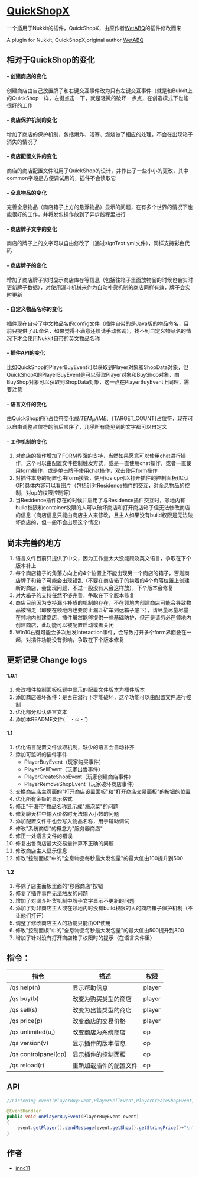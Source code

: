 # [QuickShopX](https://github.com/innc11/QuickShopX)

一个适用于Nukkit的插件，QuickShopX，由原作者[WetABQ](https://github.com/WetABQ)的插件修改而来

 A plugin for Nukkit, QuickShopX,original author [WetABQ](https://github.com/WetABQ)

## 相对于QuickShop的变化

#### - 创建商店的变化

创建商店由自己放置牌子和右键交互事件改为只有左键交互事件（就是和Bukkit上的QuickShop一样，左键点击一下，就是轻微的破坏一点点，在创造模式下也能很好的工作

#### - 商店保护机制的变化

增加了商店的保护机制，包括爆炸、活塞、燃烧做了相应的处理，不会在出现箱子消失的情况了

#### - 商店配置文件的变化

商店的商店配置文件沿用了QuickShop的设计，并作出了一些小小的更改，其中common字段是方便调试用的，插件不会读取它

#### - 全息物品的变化

完善全息物品（商店箱子上方的悬浮物品）显示的问题，在有多个世界的情况下也能很好的工作，并将发包操作放到了异步线程里进行

#### - 商店牌子文字的变化

商店的牌子上的文字可以自由修改了（通过signText.yml文件），同样支持彩色代码

#### - 商店牌子的变化

增加了商店牌子实时显示商店库存等信息（包括往箱子里面放物品的时候也会实时更新牌子数据），对使用漏斗机械来作为自动补货机制的商店同样有效，牌子会实时更新

#### - 自定义物品名称的变化

插件现在自带了中文物品名的config文件（插件自带的是Java版的物品命名，目前只提供了JE命名，如果觉得不满意还烦请手动修调），找不到自定义物品名的情况下才会使用Nukkit自带的英文物品名称

#### - 插件API的变化

比如QuickShop的PlayerBuyEvent可以获取到Player对象和ShopData对象，但QuickShopX的PlayerBuyEvent是可以获取Player对象和BuyShop对象，由BuyShop对象可以获取到ShopData对象，这一点在PlayerBuyEvent上同理，需要注意

#### - 语言文件的变化

由QuickShop的{}占位符变化成${ITEM_NAME}、${TARGET_COUNT}占位符，现在可以自由调整占位符的前后顺序了，几乎所有能见到的文字都可以自定义

#### - 工作机制的变化

1. 对商店的操作增加了FORM界面的支持，当然如果愿意可以使用chat进行操作，这个可以由配置文件控制触发方式，或是一直使用chat操作，或者一直使用form操作，或是单击牌子使用chat操作，双击使用form操作
2. 对插件本身的配置也由form接管，使用/qs cp可以打开插件的控制面板(默认OP)具体内容可以看图片（包括针对Residence插件的交互，对全息物品的控制，对op的权限控制等）
3. 当Residence插件存在的时候并启用了与Residence插件交互时，领地内有build权限和container权限的人可以破坏商店和打开商店箱子但无法修改商店的信息（商店信息只能由商店主人来修改，且主人如果没有build权限是无法破坏商店的，但一般不会出现这个情况）

## 尚未完善的地方
1. 语言文件目前只提供了中文，因为工作量太大没能顾及英文语言，争取在下个版本补上
2. 每个商店箱子的角落方向上的4个位置上不能出现另一个商店的箱子，否则商店牌子和箱子可能会出现错乱（不要在商店箱子的挨着的4个角落位置上创建新的商店，会出现问题，不过一般没有人会这样放），下个版本会修复
3. 对大箱子的支持任然不够完善，争取在下个版本修复
4. 商店目前因为支持漏斗补货的机制的存在，不在领地内创建商店可能会导致物品被窃走（即使在领地内也要防止漏斗矿车到达箱子底下），请尽量尽量尽量在领地内创建商店，插件虽然能够提供一些基础防护，但还是请务必在领地内创建商店，此功能可以被配置启动或者关闭
5. Win10右键可能会多次触发Interaction事件，会导致打开多个form界面叠在一起，对插件功能没有影响，争取在下个版本修复

## 更新记录 Change logs

#### 1.0.1

1. 修改插件控制面板标题中显示的配置文件版本为插件版本
2. 添加商店破坏条件：是否在潜行下才能破坏，这个功能可以由配置文件进行控制
3. 优化部分默认语言文本
4. 添加本README文件(｀・ω・´)

#### 1.1

1. 优化语言配置文件读取机制，缺少的语言会自动补齐
2. 添加可监听的插件事件
	- PlayerBuyEvent（玩家购买事件）
	- PlayerSellEvent（玩家出售事件）
	- PlayerCreateShopEvent（玩家创建商店事件）
	- PlayerRemoveShopEvent（玩家破坏商店事件）
3. 交换商店店主页面的"打开商店设置面板"和"打开商店交易面板"的按钮的位置
4. 优化所有金额的显示格式
5. 修正"干海带"物品名称显示成"海泡菜"的问题
6. 修复聊天栏中输入价格时无法输入小数的问题
7. 添加配置文件中也会写入物品名称，用于辅助调试
8. 修改"系统商店"的概念为"服务器商店"
9. 修正一处语言文件的错误
10. 修复出售商店最大交易量计算不正确的问题
11. 修改商店主人显示信息
12. 修改"控制面板"中的"全息物品每秒最大发包量"的最大值由100提升到500

#### 1.2

1. 移除了店主面板里面的"移除商店"按钮
2. 修复了插件事件无法触发的问题
3. 增加了对漏斗补货机制中牌子文字显示不更新的问题
4. 添加了对非商店主人或在领地内时没有build权限的人的商店箱子保护机制（不让他们打开）
5. 调整了修改商店主人的功能只能由OP使用
6. 修改"控制面板"中的"全息物品每秒最大发包量"的最大值由500提升到800
7. 增加了针对没有打开商店箱子权限时的提示（在语言文件里）

## 指令：

| 指令                        | 描述                   | 权限   |
| --------------------------- | ---------------------- | ------ |
| /qs help(h)                 | 显示帮助信息           | player |
| /qs buy(b)                  | 改变为购买类型的商店   | player |
| /qs sell(s)                 | 改变为出售类型的商店   | player |
| /qs price(p) <price>        | 改变商店的交易价格     | player |
| /qs unlimited(u,)           | 改变商店为系统商店     | op     |
| /qs version(v)              | 显示插件的版本信息     | op     |
| /qs controlpanel(cp)        | 显示插件的控制面板     | op     |
| /qs reload(r)               | 重新加载插件的配置文件 | op     |

## API

```java
//Listening event(PlayerBuyEvent,PlayerSellEvent,PlayerCreateShopEvent,PlayerRemoveShopEvent)

@EventHandler
public void onPlayerBuyEvent(PlayerBuyEvent event) 
{
    event.getPlayer().sendMessage(event.getShop().getStringPrice()+"\n"+event.getCount());
}
```

## 作者
- [innc11](https://github.com/innc11)
